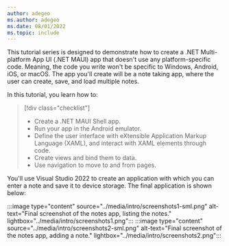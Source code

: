 ```yaml
---
author: adegeo
ms.author: adegeo
ms.date: 08/01/2022
ms.topic: include
---
```


This tutorial series is designed to demonstrate how to create a .NET Multi-platform App UI (.NET MAUI) app that doesn't use any platform-specific code. Meaning, the code you write won't be specific to Windows, Android, iOS, or macOS. The app you'll create will be a note taking app, where the user can create, save, and load multiple notes.

In this tutorial, you learn how to:

> [!div class="checklist"]
>
> - Create a .NET MAUI Shell app.
> - Run your app in the Android emulator.
> - Define the user interface with eXtensible Application Markup Language (XAML), and interact with XAML elements through code.
> - Create views and bind them to data.
> - Use navigation to move to and from pages.

You'll use Visual Studio 2022 to create an application with which you can enter a note and save it to device storage. The final application is shown below:

:::image type="content" source="../media/intro/screenshots1-sml.png" alt-text="Final screenshot of the notes app, listing the notes." lightbox="../media/intro/screenshots1.png"::: :::image type="content" source="../media/intro/screenshots2-sml.png" alt-text="Final screenshot of the notes app, adding a note." lightbox="../media/intro/screenshots2.png":::
